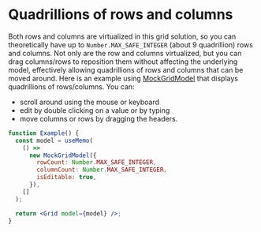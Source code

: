 # Quadrillions of rows and columns

Both rows and columns are virtualized in this grid solution, so you can theoretically have up to `Number.MAX_SAFE_INTEGER` (about 9 quadrillion) rows and columns. Not only are the row and columns virtualized, but you can drag columns/rows to reposition them without affecting the underlying model, effectively allowing quadrillions of rows and columns that can be moved around. Here is an example using [MockGridModel](https://github.com/deephaven/web-client-ui/blob/main/packages/grid/src/MockGridModel.ts) that displays quadrillions of rows/columns. You can:

- scroll around using the mouse or keyboard
- edit by double clicking on a value or by typing
- move columns or rows by dragging the headers.

```jsx live
function Example() {
  const model = useMemo(
    () =>
      new MockGridModel({
        rowCount: Number.MAX_SAFE_INTEGER,
        columnCount: Number.MAX_SAFE_INTEGER,
        isEditable: true,
      }),
    []
  );

  return <Grid model={model} />;
}
```
